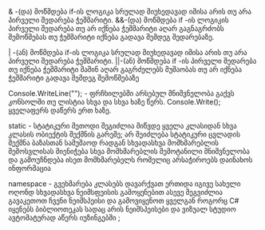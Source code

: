 & -(და) მოწმდება if-ის ლოგიკა სრულად მიუხედავად იმისა არის თუ არა  პირველი შედარება ჭეშმარიტი.
&&-(და) მოწმდება if -ის ლოგიკის პირველი შედარება თუ არ იქნება ჭეშმარიტი აღარ გაგნაგრძობს შემოწმებას თუ ჭეშმარიტი იქნება გადავა შემდეგ შედარებაზე.

| -(ან) მოწმდება if-ის ლოგიკა სრულად მიუხედავად იმისა არის თუ არა  პირველი შედარება ჭეშმარიტი.
||-(ან) მოწმდება if -ის  პირველი შედარება თუ იქნება ჭეშმარიტი მაშინ აღარ გაგრძელებს მუშაობას თუ არ იქნება ჭეშმარიტი გადავა შემდეგ შემოწმებაზე 

  Console.WriteLine(""); - ფრჩხილებში არსებულ მნიშვნელობა გაქვს კონსოლში თუ ლისტია სხვა და სხვა  ხაზე წერს.
  Console.Write(); ყველაფერს დაწერს ერთ ხაზე.

  static  - სტატიკური მეთოდი შეგიძლია მიწვდე ყველა კლასიდან სხვა კლასის ობიექტის შექმნის გარეშე;
  არ შეიძლება სტატიკური ცვლადის შექმნა ბაზასთან სამუშაოდ რადგან სხვადასხვა მომხმარებლის შემოსვლისას მიენიჭება სხვა მომხმარებლის შემოტანილი მნიშვნელობა და გამოუჩნდება ისეთ მომხმარებელს რომელიც არსაჭიროებს დაინახოს ინფორმაცია

  namespace - გვეხმარება კლასებს დავარქვათ ერთიდა იგივე სახელი ოღონდ სხვადასხვა ნეიმსფეისის გამოყენებით ასევე შეგვიძლია გავაკეთოთ ჩვენი ნეიმსპეისი და გამოვიყენოთ ყველგან როგორც C# იყენებს  ბიბლიოთეკას სადაც არის ნეიმსპეისები და ვიზუალ სტუდიო ავტომატურად აწერს იუზინგებში ;